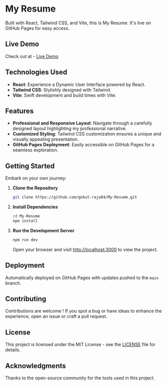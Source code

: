 # My Resume

Built with React, Tailwind CSS, and Vite, this is My Resume. It's live on GitHub Pages for easy access.

## Live Demo

Check out at - [Live Demo](https://gokul-raja84.github.io/My-Resume/)

## Technologies Used

- **React**: Experience a Dynamic User Interface powered by React.
- **Tailwind CSS**: Stylishly designed with Tailwind.
- **Vite**: Swift development and build times with Vite.

## Features

- **Professional and Responsive Layout**: Navigate through a carefully designed layout highlighting my professional narrative.
- **Customized Styling**: Tailwind CSS customization ensures a unique and visually appealing presentation.
- **GitHub Pages Deployment**: Easily accessible on GitHub Pages for a seamless exploration.

## Getting Started

Embark on your own journey:

1. **Clone the Repository**
    ```bash
    git clone https://github.com/gokul-raja84/My-Resume.git
    ```

2. **Install Dependencies**
    ```bash
    cd My-Resume
    npm install
    ```

3. **Run the Development Server**
    ```bash
    npm run dev
    ```
    Open your browser and visit [http://localhost:3000](http://localhost:3000) to view the project.

## Deployment

Automatically deployed on GitHub Pages with updates pushed to the `main` branch.

## Contributing

Contributions are welcome ! If you spot a bug or have ideas to enhance the experience, open an issue or craft a pull request.

## License

This project is licensed under the MIT License - see the [LICENSE](LICENSE) file for details.

## Acknowledgments

Thanks to the open-source community for the tools used in this project.
